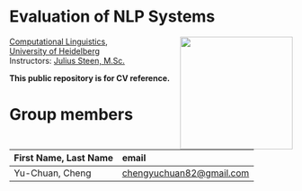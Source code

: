 # Evaluation of NLP Systems
 <img src="https://upload.wikimedia.org/wikipedia/commons/e/ea/Ruprecht-Karls-Universit%C3%A4t_Heidelberg_Logo.svg" align="right" width="200px"/>

[Computational Linguistics](https://www.cl.uni-heidelberg.de/courses/),  
[University of Heidelberg](https://www.uni-heidelberg.de/en)  
Instructors: [Julius Steen, M.Sc.](https://www.cl.uni-heidelberg.de/~steen/)

**This public repository is for CV reference.**

# Group members
| First Name, Last Name| email |
|:-------|:-------|
| Yu-Chuan, Cheng | chengyuchuan82@gmail.com |
